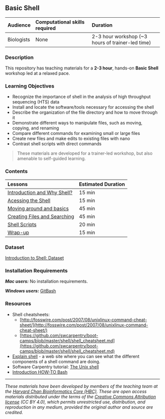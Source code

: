 ## Basic Shell

| Audience | Computational skills required | Duration |
:----------|:----------|:----------|
| Biologists | None | 2-3 hour workshop (~3 hours of trainer-led time)|


### Description

This repository has teaching materials for a **2-3 hour**, hands-on **Basic Shell** workshop led at a relaxed pace. 


### Learning Objectives

* Recognize the importance of shell in the analysis of high throughput sequencing (HTS) data
* Install and locate the software/tools necessary for accessing the shell
* Describe the organization of the file directory and how to move through it
* Demonstrate different ways to manipulate files, such as moving, copying, and renaming
* Compare different commands for examining small or large files
* Create new files and make edits to existing files with nano
* Contrast shell scripts with direct commands


> These materials are developed for a trainer-led workshop, but also amenable to self-guided learning.


### Contents

| Lessons            | Estimated Duration |
|:------------------------|:----------|
|[Introduction and Why Shell?](lectures/workshop_intro_slides.pdf) | 15 min |
|[Acessing the Shell](01_setting_up.md) | 15 min |
|[Moving around and basics](02_shell_basics.md) | 45 min |
|[Creating Files and Searching](03_creating_files.md) | 45 min |
|[Shell Scripts](04_shell_scripts.md) | 20 min |
|[Wrap-up](lectures/wrapup_slides.pdf) | 15 min |



### Dataset
[Introduction to Shell: Dataset](https://www.dropbox.com/s/t3lkyz1pz021222/unix_lesson.tar.gz?dl=1)

### Installation Requirements

***Mac users:***
No installation requirements.

***Windows users:***
[GitBash](https://git-scm.com/download/win)


### Resources

* Shell cheatsheets:
  * [http://fosswire.com/post/2007/08/unixlinux-command-cheat-sheet/](http://fosswire.com/post/2007/08/unixlinux-command-cheat-sheet/)
  * [https://github.com/swcarpentry/boot-camps/blob/master/shell/shell_cheatsheet.md](https://github.com/swcarpentry/boot-camps/blob/master/shell/shell_cheatsheet.md)
* [Explain shell](http://explainshell.com) - a web site where you can see what the different components of a shell command are doing.  
* Software Carpentry tutorial: [The Unix shell](https://swcarpentry.github.io/shell-novice/)
* [Introduction HOW-TO Bash](https://tldp.org/HOWTO/Bash-Prog-Intro-HOWTO.html)

---

*These materials have been developed by members of the teaching team at the [Harvard Chan Bioinformatics Core (HBC)](http://bioinformatics.sph.harvard.edu/). These are open access materials distributed under the terms of the [Creative Commons Attribution license](https://creativecommons.org/licenses/by/4.0/) (CC BY 4.0), which permits unrestricted use, distribution, and reproduction in any medium, provided the original author and source are credited.*

